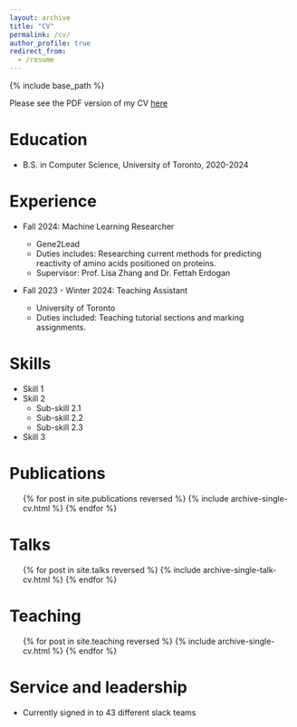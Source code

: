 ```yaml
---
layout: archive
title: "CV"
permalink: /cv/
author_profile: true
redirect_from:
  - /resume
---
```


{% include base_path %}

Please see the PDF version of my CV [here](/files/cv.pdf)

Education
======

* B.S. in Computer Science, University of Toronto, 2020-2024

Experience
======
* Fall 2024: Machine Learning Researcher
  * Gene2Lead
  * Duties includes: Researching current methods for predicting reactivity of amino acids positioned on proteins.
  * Supervisor: Prof. Lisa Zhang and Dr. Fettah Erdogan

* Fall 2023 - Winter 2024: Teaching Assistant
  * University of Toronto
  * Duties included: Teaching tutorial sections and marking assignments.
  
Skills
======
* Skill 1
* Skill 2
  * Sub-skill 2.1
  * Sub-skill 2.2
  * Sub-skill 2.3
* Skill 3

Publications
======
  <ul>{% for post in site.publications reversed %}
    {% include archive-single-cv.html %}
  {% endfor %}</ul>
  
Talks
======
  <ul>{% for post in site.talks reversed %}
    {% include archive-single-talk-cv.html  %}
  {% endfor %}</ul>
  
Teaching
======
  <ul>{% for post in site.teaching reversed %}
    {% include archive-single-cv.html %}
  {% endfor %}</ul>
  
Service and leadership
======
* Currently signed in to 43 different slack teams
